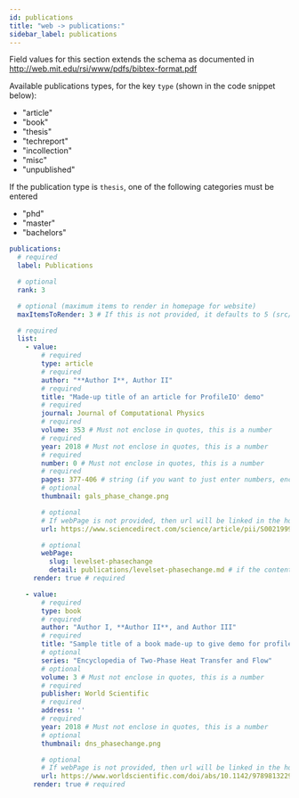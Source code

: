 ```yaml
---
id: publications
title: "web -> publications:"
sidebar_label: publications
---
```


Field values for this section extends the schema as documented in http://web.mit.edu/rsi/www/pdfs/bibtex-format.pdf

Available publications types, for the key `type` (shown in the code snippet below):

* "article"
* "book"
* "thesis"
* "techreport"
* "incollection"
* "misc"
* "unpublished"

If the publication type is `thesis`, one of the following categories must be entered

* "phd"
* "master"
* "bachelors"

```yaml
publications:
  # required
  label: Publications

  # optional
  rank: 3

  # optional (maximum items to render in homepage for website)
  maxItemsToRender: 3 # If this is not provided, it defaults to 5 (src/config.ts)

  # required
  list:
    - value:
        # required
        type: article
        # required
        author: "**Author I**, Author II"
        # required
        title: "Made-up title of an article for ProfileIO' demo"
        # required
        journal: Journal of Computational Physics
        # required
        volume: 353 # Must not enclose in quotes, this is a number
        # required
        year: 2018 # Must not enclose in quotes, this is a number
        # required
        number: 0 # Must not enclose in quotes, this is a number
        # required
        pages: 377-406 # string (if you want to just enter numbers, enclose it in quotes)
        # optional
        thumbnail: gals_phase_change.png

        # optional
        # If webPage is not provided, then url will be linked in the homepage for this project
        url: https://www.sciencedirect.com/science/article/pii/S0021999117307696

        # optional
        webPage:
          slug: levelset-phasechange
          detail: publications/levelset-phasechange.md # if the content is empty, "url" will be linked in the homepage for the project
      render: true # required

    - value:
        # required
        type: book
        # required
        author: "Author I, **Author II**, and Author III"
        # required
        title: "Sample title of a book made-up to give demo for profileio"
        # optional
        series: "Encyclopedia of Two-Phase Heat Transfer and Flow"
        # optional
        volume: 3 # Must not enclose in quotes, this is a number
        # required
        publisher: World Scientific
        # required
        address: ''
        # required
        year: 2018 # Must not enclose in quotes, this is a number
        # optional
        thumbnail: dns_phasechange.png

        # optional
        # If webPage is not provided, then url will be linked in the homepage for this project
        url: https://www.worldscientific.com/doi/abs/10.1142/9789813229440_0008
      render: true # required
```